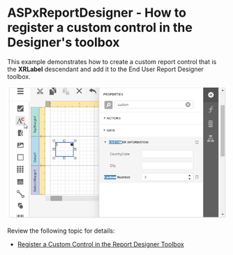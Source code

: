 # ASPxReportDesigner - How to register a custom control in the Designer's toolbox

This example demonstrates how to create a custom report control that is the **XRLabel** descendant and add it to the End User Report Designer toolbox.

![](/images/custom-label-in-designer.png)


Review the following topic for details:

* [Register a Custom Control in the Report Designer Toolbox](https://docs.devexpress.com/XtraReports/113773/)

